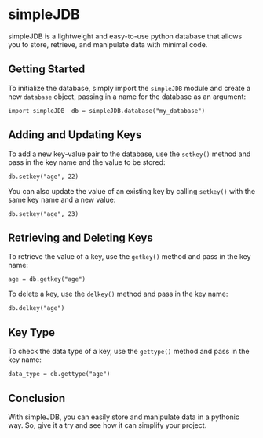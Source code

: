simpleJDB
=========

simpleJDB is a lightweight and easy-to-use python database that allows you to store, retrieve, and manipulate data with minimal code.

Getting Started
---------------

To initialize the database, simply import the `simpleJDB` module and create a new `database` object, passing in a name for the database as an argument:

`import simpleJDB  db = simpleJDB.database("my_database")`

Adding and Updating Keys
------------------------

To add a new key-value pair to the database, use the `setkey()` method and pass in the key name and the value to be stored:

`db.setkey("age", 22)`

You can also update the value of an existing key by calling `setkey()` with the same key name and a new value:

`db.setkey("age", 23)`

Retrieving and Deleting Keys
----------------------------

To retrieve the value of a key, use the `getkey()` method and pass in the key name:

`age = db.getkey("age")`

To delete a key, use the `delkey()` method and pass in the key name:

`db.delkey("age")`

Key Type
--------

To check the data type of a key, use the `gettype()` method and pass in the key name:

`data_type = db.gettype("age")`

Conclusion
----------

With simpleJDB, you can easily store and manipulate data in a pythonic way. So, give it a try and see how it can simplify your project.
